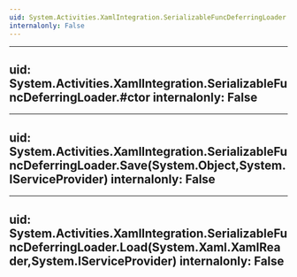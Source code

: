 ```yaml
---
uid: System.Activities.XamlIntegration.SerializableFuncDeferringLoader
internalonly: False
---
```


---
uid: System.Activities.XamlIntegration.SerializableFuncDeferringLoader.#ctor
internalonly: False
---

---
uid: System.Activities.XamlIntegration.SerializableFuncDeferringLoader.Save(System.Object,System.IServiceProvider)
internalonly: False
---

---
uid: System.Activities.XamlIntegration.SerializableFuncDeferringLoader.Load(System.Xaml.XamlReader,System.IServiceProvider)
internalonly: False
---
